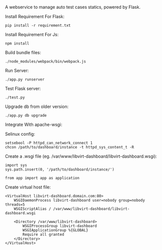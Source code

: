 A webservice to manage auto test cases statics, powered by Flask.

Install Requirement For Flask:

    pip install -r requirement.txt

Install Requirement For Js:

    npm install

Build bundle files:

    ./node_modules/webpack/bin/webpack.js

Run Server:

    ./app.py runserver

Test Flask server:

    ./test.py

Upgrade db from older version:

    ./app.py db upgrade


Integrate With apache-wsgi:

Selinux config:

    setsebool -P httpd_can_network_connect 1
    chcon /path/to/dashboard/instance -t httpd_sys_content_t -R

Create a .wsgi file (eg. /var/www/libvirt-dashboard/libvirt-dashboard.wsgi):

    import sys
    sys.path.insert(0, '/path/to/dashboard/instance/')

    from app import app as application

Create virtual host file:

    <VirtualHost libvirt-dashboard.domain.com:80>
        WSGIDaemonProcess libvirt-dashboard user=nobody group=nobody threads=5
        WSGIScriptAlias / /var/www/libvirt-dashboard/libvirt-dashboard.wsgi

        <Directory /var/www/libvirt-dashboard>
            WSGIProcessGroup libvirt-dashboard
            WSGIApplicationGroup %{GLOBAL}
            Require all granted
        </Directory>
    </VirtualHost>
